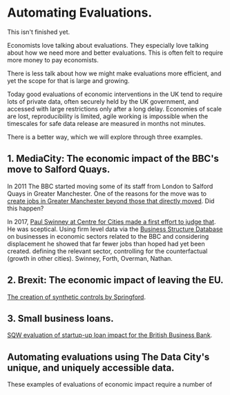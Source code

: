# Automating Evaluations.

This isn't finished yet.

Economists love talking about evaluations. They especially love talking about how we need more and better evaluations. This is often felt to require more money to pay economists.

There is less talk about how we might make evaluations more efficient, and yet the scope for that is large and growing.

Today good evaluations of economic interventions in the UK tend to require lots of private data, often securely held by the UK government, and accessed with large restrictions only after a long delay. Economies of scale are lost, reproducibility is limited, agile working is impossible when the timescales for safe data release are measured in months not minutes.

There is a better way, which we will explore through three examples.

## 1. MediaCity: The economic impact of the BBC's move to Salford Quays.

In 2011 The BBC started moving some of its staff from London to Salford Quays in Greater Manchester. One of the reasons for the move was to [create jobs in Greater Manchester beyond those that directly moved](https://www.nao.org.uk/wp-content/uploads/2013/05/10143-001_The-BBCs-move-to-Salford.pdf). Did this happen?

In 2017, [Paul Swinney at Centre for Cities made a first effort to judge that](https://www.centreforcities.org/reader/move-public-sector-jobs-london/relocation-bbc-activities-salford/). He was sceptical. Using firm level data via the [Business Structure Database](https://www.enterpriseresearch.ac.uk/our-work/data-sources/business-structure-database/) on businesses in economic sectors related to the BBC and considering displacement he showed that far fewer jobs than hoped had yet been created. defining the relevant sector, controlling for the counterfactual (growth in other cities). Swinney, Forth, Overman, Nathan. 

## 2. Brexit: The economic impact of leaving the EU.

[The creation of synthetic controls by Springford](https://consoc.org.uk/publications/the-economic-impact-of-brexit/).

## 3. Small business loans.

[SQW evaluation of startup-up loan impact for the British Business Bank](https://www.sqw.co.uk/insights-and-publications/SUL_Evaluation).

## Automating evaluations using The Data City's unique, and uniquely accessible data.

These examples of evaluations of economic impact require a number of 